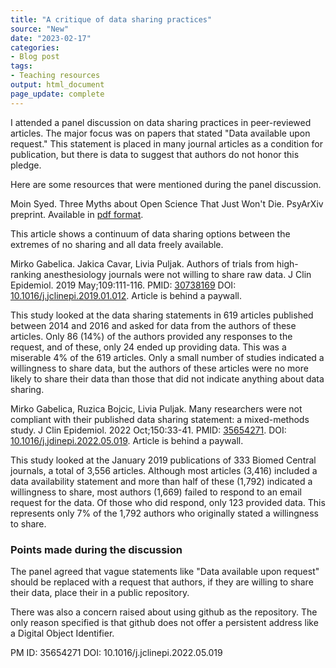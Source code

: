 ```yaml
---
title: "A critique of data sharing practices"
source: "New"
date: "2023-02-17"
categories:
- Blog post
tags:
- Teaching resources
output: html_document
page_update: complete
---
```


I attended a panel discussion on data sharing practices in peer-reviewed articles. The major focus was on papers that stated "Data available upon request." This statement is placed in many journal articles as a condition for publication, but there is data to suggest that authors do not honor this pledge.

Here are some resources that were mentioned during the panel discussion.

<!---more--->

Moin Syed. Three Myths about Open Science That Just Won't Die. PsyArXiv preprint. Available in [pdf format][sye1].

[sye1]: https://psyarxiv.com/w8xs2/

This article shows a continuum of data sharing options between the extremes of no sharing and all data freely available.

Mirko Gabelica. Jakica Cavar, Livia Puljak. Authors of trials from high-ranking anesthesiology journals were not willing to share raw data. J Clin Epidemiol. 2019 May;109:111-116. PMID: [30738169][gab1] DOI: [10.1016/j.jclinepi.2019.01.012][gab2]. Article is behind a paywall.

[gab1]: https://pubmed.ncbi.nlm.nih.gov/30738169/
[gab2]: https://www.doi.org/10.1016/j.jclinepi.2019.01.012

This study looked at the data sharing statements in 619 articles published between 2014 and 2016 and asked for data from the authors of these articles. Only 86 (14%) of the authors provided any responses to the request, and of these, only 24 ended up providing data. This was a miserable 4% of the 619 articles. Only a small number of studies indicated a willingness to share data, but the authors of these articles were no more likely to share their data than those that did not indicate anything about data sharing.

Mirko Gabelica, Ruzica Bojcic, Livia Puljak. Many researchers were not compliant with their published data sharing statement: a mixed-methods study. J Clin Epidemiol. 2022 Oct;150:33-41. PMID: [35654271][gab3]. DOI: [10.1016/j.jdinepi.2022.05.019][gab4]. Article is behind a paywall.

[gab3]: https://pubmed.ncbi.nlm.nih.gov/35654271/
[gab4]: https://dx.doi.org/10.1016/j.jclinepi.2022.05.019

This study looked at the January 2019 publications of 333 Biomed Central journals, a total of 3,556 articles. Although most articles (3,416) included a data availability statement and more than half of these (1,792) indicated a willingness to share, most authors (1,669) failed to respond to an email request for the data. Of those who did respond, only 123 provided data. This represents only 7% of the 1,792 authors who originally stated a willingness to share.

### Points made during the discussion

The panel agreed that vague statements like "Data available upon request" should be replaced with a request that authors, if they are willing to share their data, place their in a public repository.

There was also a concern raised about using github as the repository. The only reason specified is that github does not offer a persistent address like a Digital Object Identifier.


PM ID: 35654271 DOI: 10.1016/j.jclinepi.2022.05.019




